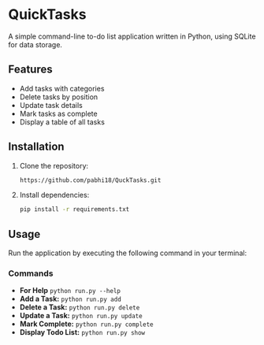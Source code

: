 # QuickTasks

A simple command-line to-do list application written in Python, using SQLite for data storage.

## Features

- Add tasks with categories
- Delete tasks by position
- Update task details
- Mark tasks as complete
- Display a table of all tasks

## Installation

1. Clone the repository:
   ```bash
   https://github.com/pabhi18/QuckTasks.git
   ```

2. Install dependencies:
   ```bash
   pip install -r requirements.txt
   ```

## Usage

Run the application by executing the following command in your terminal:

### Commands

- **For Help** `python run.py --help`
- **Add a Task:** `python run.py add`
- **Delete a Task:** `python run.py delete`
- **Update a Task:** `python run.py update`
- **Mark Complete:** `python run.py complete`
- **Display Todo List:** `python run.py show`

